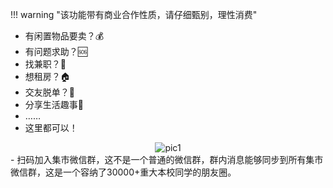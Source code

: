 !!! warning "该功能带有商业合作性质，请仔细甄别，理性消费"

- 有闲置物品要卖？💰  
- 有问题求助？🆘  
- 找兼职？‍🏫  
- 想租房？🏠  
- 交友脱单？💝  
- 分享生活趣事🍻   
- ……  
- 这里都可以！  
<center><img src="/resourses/生活_校园集市_001.jpg" alt="pic1"></center>  
- 扫码加入集市微信群，这不是一个普通的微信群，群内消息能够同步到所有集市微信群，这是一个容纳了30000+重大本校同学的朋友圈。  